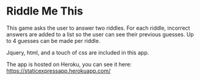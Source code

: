 Riddle Me This
==============

This game asks the user to answer two riddles. For each riddle, incorrect answers are added to a list so the user can see their previous guesses.  Up to 4 guesses can be made per riddle.

Jquery, html, and a touch of css are included in this app.

The app is hosted on Heroku, you can see it here:
https://staticexpressapp.herokuapp.com/
